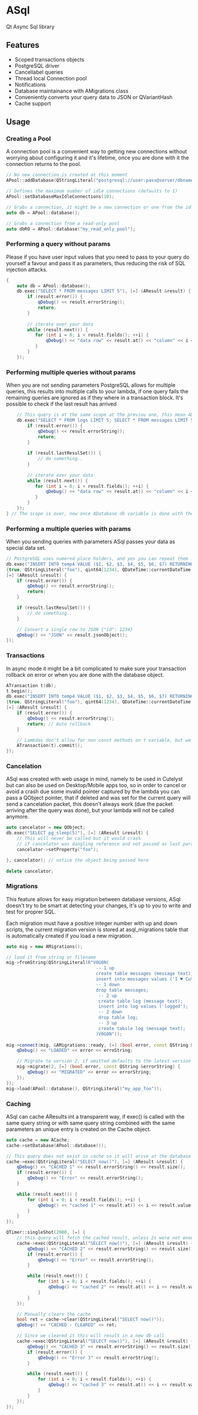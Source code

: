 # ASql
Qt Async Sql library

## Features
* Scoped transactions objects
* PostgreSQL driver
* Cancellabel queries
* Thread local Connection pool
* Notifications
* Database maintainance with AMigrations class
* Conveniently converts your query data to JSON or QVariantHash
* Cache support

## Usage

### Creating a Pool
A connection pool is a convenient way to getting new connections without worrying about configuring it and it's lifetime, once you are done with it the connection returns to the pool.

```c++
// No new connection is created at this moment
APool::addDatabase(QStringLiteral("postgresql://user:pass@server/dbname?target_session_attrs=read-write"));

// Defines the maximum number of idle connections (defaults to 1)
APool::setDatabaseMaxIdleConnections(10);

// Grabs a connection, it might be a new connection or one from the idle pool
auto db = APool::database();

// Grabs a connection from a read-only pool
auto dbRO = APool::database("my_read_only_pool");
```

### Performing a query without params
Please if you have user input values that you need to pass to your query do yourself a favour and pass it as parameters, thus reducing the risk of SQL injection attacks.  
```c++
{
    auto db = APool::database();
    db.exec("SELECT * FROM messages LIMIT 5"), [=] (AResult &result) {
        if (result.error()) {
            qDebug() << result.errorString();
            return;
        }
        
        // iterate over your data
        while (result.next()) {
           for (int i = 0; i < result.fields(); ++i) {
               qDebug() << "data row" << result.at() << "column" << i << "value" << result.value(i);
           }
        }
    });

```

### Performing multiple queries without params
When you are not sending parameters PostgreSQL allows for multiple queries, this results into multiple calls to your lambda, if one query fails the remaining queries are ignored as if they where in a transaction block. It's possible to check if the last result has arrived
```c++
    // This query is at the same scope at the previou one, this mean ADatabase will queue them
    db.exec("SELECT * FROM logs LIMIT 5; SELECT * FROM messages LIMIT 5"), [=] (AResult &result) {
        if (result.error()) {
            qDebug() << result.errorString();
            return;
        }
        
        if (result.lastResulSet()) {
            // do something..
        }
        
        // iterate over your data
        while (result.next()) {
           for (int i = 0; i < result.fields(); ++i) {
               qDebug() << "data row" << result.at() << "column" << i << "value" << result.value(i);
           }
        }
    });
} // The scope is over, now once ADatabase db variable is done with the queries it will return to the pool
```

### Performing a multiple queries with params
When you sending queries with parameters ASql passes your data as special data set.
```c++
// PostgreSQL uses numered place holders, and yes you can repeat them :)
db.exec("INSERT INTO temp4 VALUE ($1, $2, $3, $4, $5, $6, $7) RETURNING id"),
{true, QStringLiteral("foo"), qint64(1234), QDateTime::currentDateTime(), 123456.78, QUuid::createUuid(), QJsonObject{ {"foo", true} } },
[=] (AResult &result) {
    if (result.error()) {
        qDebug() << result.errorString();
        return;
    }

    if (result.lastResulSet()) {
        // do something..
    }

    // Convert a single row to JSON {"id": 1234}
    qDebug() << "JSON" << result.jsonObject();
});
```

### Transactions
In async mode it might be a bit complicated to make sure your transaction rollback on error or when you are done with the database object.
```c++
ATransaction t(db);
t.begin();
db.exec("INSERT INTO temp4 VALUE ($1, $2, $3, $4, $5, $6, $7) RETURNING id"),
{true, QStringLiteral("foo"), qint64(1234), QDateTime::currentDateTime(), 123456.78, QUuid::createUuid(), QJsonObject{ {"foo", true} } },
[=] (AResult &result) {
    if (result.error()) {
        qDebug() << result.errorString();
        return; // Auto rollback
    }

    // Lambdas don't allow for non const methods on t variable, but we can copy it (as it's inplict shared)
    ATransaction(t).commit();
});
```

### Cancelation
ASql was created with web usage in mind, namely to be used in Cutelyst but can also be used on Desktop/Mobile apps too, so in order to cancel
or avoid a crash due some invalid pointer captured by the lambda you can pass a QObject pointer, that if deleted and was set for the current
query will send a cancelation packet, this doesn't always work (due the packet arriving after the query was done), but your lambda will not be called anymore.
```c++
auto cancelator = new QObject;
db.exec("SELECT pg_sleep(5)"), [=] (AResult &result) {
    // This will never be called but it would crash
    // if cancelator was dangling reference and not passed as last parameter
    cancelator->setProperty("foo");

}, cancelator); // notice the object being passed here
    
delete cancelator;
```

### Migrations
This feature allows for easy migration between database versions, ASql doesn't try to be smart at detecting your changes, it's up to you to write
and test for proprer SQL.

Each migration must have a positive integer number with up and down scripts, the current migration version is stored at asql_migrations table that is automatically created if you load a new migration.

```c++
auto mig = new AMigrations();

// load it from string or filename
mig->fromString(QStringLiteral(R"V0G0N(
                                  -- 1 up
                                  create table messages (message text);
                                  insert into messages values ('I ♥ Cutelyst!');
                                  -- 1 down
                                  drop table messages;
                                   -- 2 up
                                   create table log (message text);
                                   insert into log values ('logged');
                                   -- 2 down
                                   drop table log;
                                   -- 3 up
                                   create tabsle log (message text);
                                  )V0G0N"));  
                                  
mig->connect(mig, &AMigrations::ready, [=] (bool error, const QString &erroString) {
    qDebug() << "LOADED" << error << erroString;

    // Migrate to version 2, if omitted defaults to the latest version available
    mig->migrate(2, [=] (bool error, const QString &errorString) {
        qDebug() << "MIGRATED" << error << errorString;
    });
});
mig->load(APool::database(), QStringLiteral("my_app_foo"));
```

### Caching
ASql can cache AResults int a transparent way, if exec() is called with the same query string or with same query string combined with the same parameters an unique entry is created on the Cache object.
```c++
auto cache = new ACache;
cache->setDatabase(APool::database());

// This query does not exist in cache so it will arive at the database
cache->exec(QStringLiteral("SELECT now()"), [=] (AResult &result) {
    qDebug() << "CACHED 1" << result.errorString() << result.size();
    if (result.error()) {
        qDebug() << "Error" << result.errorString();
    }

    while (result.next()) {
        for (int i = 0; i < result.fields(); ++i) {
            qDebug() << "cached 1" << result.at() << i << result.value(i);
        }
    }
});

QTimer::singleShot(2000, [=] {
    // this query will fetch the cached result, unless 2s were not enough in such case it will be queued
    cache->exec(QStringLiteral("SELECT now()"), [=] (AResult &result) {
        qDebug() << "CACHED 2" << result.errorString() << result.size();
        if (result.error()) {
            qDebug() << "Error" << result.errorString();
        }

        while (result.next()) {
            for (int i = 0; i < result.fields(); ++i) {
                qDebug() << "cached 2" << result.at() << i << result.value(i);
            }
        }
    });

    // Manually clears the cache
    bool ret = cache->clear(QStringLiteral("SELECT now()"));
    qDebug() << "CACHED - CLEARED" << ret;

    // Since we cleared it this will result in a new db call
    cache->exec(QStringLiteral("SELECT now()"), [=] (AResult &result) {
        qDebug() << "CACHED 3" << result.errorString() << result.size();
        if (result.error()) {
            qDebug() << "Error 3" << result.errorString();
        }

        while (result.next()) {
            for (int i = 0; i < result.fields(); ++i) {
                qDebug() << "cached 3" << result.at() << i << result.value(i);
            }
        }
    });
});
```
